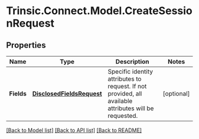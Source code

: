 # Trinsic.Connect.Model.CreateSessionRequest

## Properties

Name | Type | Description | Notes
------------ | ------------- | ------------- | -------------
**Fields** | [**DisclosedFieldsRequest**](DisclosedFieldsRequest.md) | Specific identity attributes to request. If not provided, all available attributes will be requested. | [optional] 

[[Back to Model list]](../README.md#documentation-for-models) [[Back to API list]](../README.md#documentation-for-api-endpoints) [[Back to README]](../README.md)

